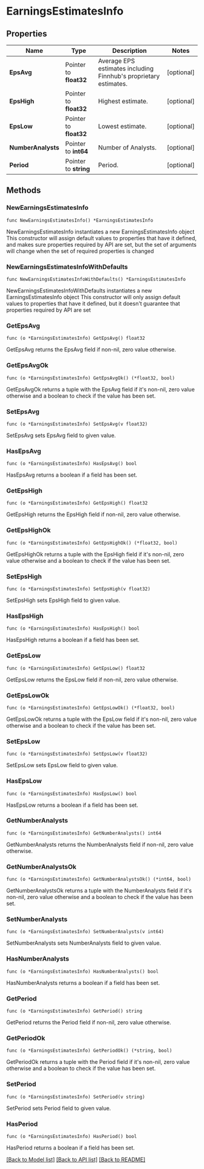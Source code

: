 # EarningsEstimatesInfo

## Properties

Name | Type | Description | Notes
------------ | ------------- | ------------- | -------------
**EpsAvg** | Pointer to **float32** | Average EPS estimates including Finnhub&#39;s proprietary estimates. | [optional] 
**EpsHigh** | Pointer to **float32** | Highest estimate. | [optional] 
**EpsLow** | Pointer to **float32** | Lowest estimate. | [optional] 
**NumberAnalysts** | Pointer to **int64** | Number of Analysts. | [optional] 
**Period** | Pointer to **string** | Period. | [optional] 

## Methods

### NewEarningsEstimatesInfo

`func NewEarningsEstimatesInfo() *EarningsEstimatesInfo`

NewEarningsEstimatesInfo instantiates a new EarningsEstimatesInfo object
This constructor will assign default values to properties that have it defined,
and makes sure properties required by API are set, but the set of arguments
will change when the set of required properties is changed

### NewEarningsEstimatesInfoWithDefaults

`func NewEarningsEstimatesInfoWithDefaults() *EarningsEstimatesInfo`

NewEarningsEstimatesInfoWithDefaults instantiates a new EarningsEstimatesInfo object
This constructor will only assign default values to properties that have it defined,
but it doesn't guarantee that properties required by API are set

### GetEpsAvg

`func (o *EarningsEstimatesInfo) GetEpsAvg() float32`

GetEpsAvg returns the EpsAvg field if non-nil, zero value otherwise.

### GetEpsAvgOk

`func (o *EarningsEstimatesInfo) GetEpsAvgOk() (*float32, bool)`

GetEpsAvgOk returns a tuple with the EpsAvg field if it's non-nil, zero value otherwise
and a boolean to check if the value has been set.

### SetEpsAvg

`func (o *EarningsEstimatesInfo) SetEpsAvg(v float32)`

SetEpsAvg sets EpsAvg field to given value.

### HasEpsAvg

`func (o *EarningsEstimatesInfo) HasEpsAvg() bool`

HasEpsAvg returns a boolean if a field has been set.

### GetEpsHigh

`func (o *EarningsEstimatesInfo) GetEpsHigh() float32`

GetEpsHigh returns the EpsHigh field if non-nil, zero value otherwise.

### GetEpsHighOk

`func (o *EarningsEstimatesInfo) GetEpsHighOk() (*float32, bool)`

GetEpsHighOk returns a tuple with the EpsHigh field if it's non-nil, zero value otherwise
and a boolean to check if the value has been set.

### SetEpsHigh

`func (o *EarningsEstimatesInfo) SetEpsHigh(v float32)`

SetEpsHigh sets EpsHigh field to given value.

### HasEpsHigh

`func (o *EarningsEstimatesInfo) HasEpsHigh() bool`

HasEpsHigh returns a boolean if a field has been set.

### GetEpsLow

`func (o *EarningsEstimatesInfo) GetEpsLow() float32`

GetEpsLow returns the EpsLow field if non-nil, zero value otherwise.

### GetEpsLowOk

`func (o *EarningsEstimatesInfo) GetEpsLowOk() (*float32, bool)`

GetEpsLowOk returns a tuple with the EpsLow field if it's non-nil, zero value otherwise
and a boolean to check if the value has been set.

### SetEpsLow

`func (o *EarningsEstimatesInfo) SetEpsLow(v float32)`

SetEpsLow sets EpsLow field to given value.

### HasEpsLow

`func (o *EarningsEstimatesInfo) HasEpsLow() bool`

HasEpsLow returns a boolean if a field has been set.

### GetNumberAnalysts

`func (o *EarningsEstimatesInfo) GetNumberAnalysts() int64`

GetNumberAnalysts returns the NumberAnalysts field if non-nil, zero value otherwise.

### GetNumberAnalystsOk

`func (o *EarningsEstimatesInfo) GetNumberAnalystsOk() (*int64, bool)`

GetNumberAnalystsOk returns a tuple with the NumberAnalysts field if it's non-nil, zero value otherwise
and a boolean to check if the value has been set.

### SetNumberAnalysts

`func (o *EarningsEstimatesInfo) SetNumberAnalysts(v int64)`

SetNumberAnalysts sets NumberAnalysts field to given value.

### HasNumberAnalysts

`func (o *EarningsEstimatesInfo) HasNumberAnalysts() bool`

HasNumberAnalysts returns a boolean if a field has been set.

### GetPeriod

`func (o *EarningsEstimatesInfo) GetPeriod() string`

GetPeriod returns the Period field if non-nil, zero value otherwise.

### GetPeriodOk

`func (o *EarningsEstimatesInfo) GetPeriodOk() (*string, bool)`

GetPeriodOk returns a tuple with the Period field if it's non-nil, zero value otherwise
and a boolean to check if the value has been set.

### SetPeriod

`func (o *EarningsEstimatesInfo) SetPeriod(v string)`

SetPeriod sets Period field to given value.

### HasPeriod

`func (o *EarningsEstimatesInfo) HasPeriod() bool`

HasPeriod returns a boolean if a field has been set.


[[Back to Model list]](../README.md#documentation-for-models) [[Back to API list]](../README.md#documentation-for-api-endpoints) [[Back to README]](../README.md)



